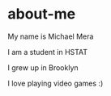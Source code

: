 # about-me
My name is Michael Mera

I am a student in HSTAT

I grew up in Brooklyn 

I love playing video games :)

